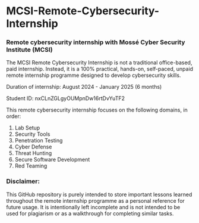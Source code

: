 # MCSI-Remote-Cybersecurity-Internship
### Remote cybersecurity internship with Mossé Cyber Security Institute (MCSI)

The MCSI Remote Cybersecurity Internship is not a traditional office-based, paid internship. Instead, it is a 100% practical, hands-on, self-paced, unpaid remote internship programme designed to develop cybersecurity skills.

Duration of internship: August 2024 - January 2025 (6 months)

Student ID: nxCLnZGLgyOUMpnDw16rtDvYuTF2

This remote cybersecurity internship focuses on the following domains, in order:
1. Lab Setup
2. Security Tools
3. Penetration Testing
4. Cyber Defense
5. Threat Hunting
6. Secure Software Development
7. Red Teaming


### Disclaimer:
This GitHub repository is purely intended to store important lessons learned throughout the remote internship programme as a personal reference for future usage. It is intentionally left incomplete and is not intended to be used for plagiarism or as a walkthrough for completing similar tasks.

